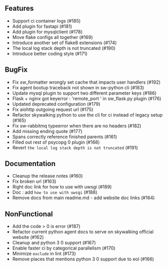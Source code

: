 
## Features

- Support ci container logs (#185)
- Add plugin for fastapi (#181)
- Add plugin for mysqlclient (#178)
- Move flake configs all together (#169)
- Introduce another set of flake8 extensions (#174)
- The local log stack depth is not truncated (#190)
- Introduce better coding style (#171)

## BugFix

- Fix sw_formatter wrongly set cache that impacts user handlers (#192)
- Fix agent bootup traceback not shown in sw-python cli (#183)
- Update mysql plugin to support two different parameter keys (#186)
- Flask + nginx got keyerror : 'remote_port ' in sw_flask.py plugin (#176)
- Updated deprecated configuration (#179)
- Fix aiohttp outgoing request url (#175)
- Refactor skywalking python to use the cli for ci instead of legacy setup (#165)
- Fix sw-rabbitmq typeerror when there are no headers (#182)
- Add missing ending quote (#177)
- Spans correctly reference finished parents (#161)
- Filled out rest of psycopg 0 plugin (#168)
- Revert `` the local log stack depth is not truncated `` (#191)

## Documentation

- Cleanup the release notes (#160)
- Fix broken url (#163)
- Right doc link for how to use with uwsgi (#189)
- Doc : add ` how to use with uwsgi ` (#188)
- Remove docs from main readme.md - add website doc links (#164)

## NonFunctional

- Add the code &gt; 0 is error (#187)
- Refactor current python agent docs to serve on skywalking official website (#162)
- Cleanup and python 3 0 support (#167)
- Enable faster ci by categorical parallelism (#170)
- Minimize ` exclude ` in lint (#173)
- Remove places that mentions python 3 0 support due to eol (#166)

